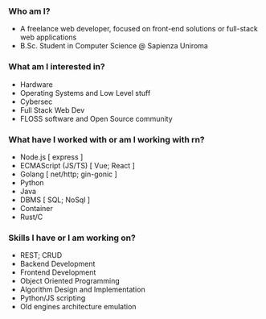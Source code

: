 ### Who am I? 
- A freelance web developer, focused on front-end solutions or full-stack web applications 
- B.Sc. Student in Computer Science @ Sapienza Uniroma

### What am I interested in? 
- Hardware
- Operating Systems and Low Level stuff
- Cybersec
- Full Stack Web Dev 
- FLOSS software and Open Source community
  
### What have I worked with or am I working with rn?
- Node.js [ express ] 
- ECMAScript (JS/TS) [ Vue; React ] 
- Golang [ net/http; gin-gonic ]
- Python 
- Java
- DBMS [ SQL; NoSql ] 
- Container
- Rust/C 

### Skills I have or I am working on?
- REST; CRUD
- Backend Development 
- Frontend Development 
- Object Oriented Programming
- Algorithm Design and Implementation
- Python/JS scripting
- Old engines architecture emulation



